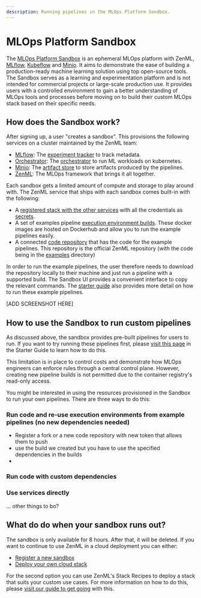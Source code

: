 ```yaml
---
description: Running pipelines in the MLOps Platform Sandbox.
---
```


# MLOps Platform Sandbox

The [MLOps Platform Sandbox](https://sandbox.zenml.io) is an ephemeral MLOps platform with
ZenML, [MLflow](https://mlflow.org), [Kubeflow](https://www.kubeflow.org/) and [Minio](https://min.io/). It aims to
demonstrate the ease of building a production-ready machine learning solution using top open-source tools. The Sandbox serves as a learning and experimentation platform and is not intended for commercial projects or large-scale production use. It provides users with a controlled environment to gain a better understanding of MLOps tools and processes before moving on to build their custom MLOps stack based on their specific needs.

## How does the Sandbox work?

After signing up, a user "creates a sandbox". This provisions the following services on a cluster maintained by the ZenML team:

- [MLflow](https://mlflow.org): The [experiment tracker](../component-guide/experiment-trackers/experiment-trackers.md)
to track metadata.
- [Orchestrator](https://kubeflow.org): The [orchestrator](../component-guide/orchestrators/orchestrators.md) to run ML workloads on kubernetes.
- [Minio]([https://](https://min.io/)): The [artifact store](../component-guide/artifact-stores/artifact-stores.md) to store artifacts produced by the pipelines.
- [ZenML](https://zenml.io): The MLOps framework that brings it all together.

Each sandbox gets a limited amount of compute and storage to play around with. The ZenML service that ships with each sandbox comes built-in with the following:

- A [registered stack with the other services](../starter-guide/understand-stacks.md) with all the credentials as [secrets](../../platform-guide/set-up-your-mlops-platform/use-the-secret-store/use-the-secret-store.md).
- A set of examples pipeline [execution environment builds](./manage-environments.md#execution-environments). These docker images are hosted on Dockerhub and allow you to run the example pipelines easily.
- A connected [code repository](./connect-your-git-repository.md) that has the code for the example pipelines. This repository is the official ZenML repository (with the code being in the [examples](https://github.com/zenml-io/zenml/tree/main/examples) directory)

In order to run the example pipelines, the user therefore needs to download the repository locally to their machine and just run a pipeline with a supported build. The Sandbox UI provides a convenient interface to copy the relevant commands. The [starter guide](../starter-guide/switch-to-production.md) also provides more detail on how to run these example pipelines.

[ADD SCREENSHOT HERE]

## How to use the Sandbox to run custom pipelines

As discussed above, the sandbox provides pre-built pipelines for users to run. If you want to try running these pipelines first, please [visit this page](../starter-guide/switch-to-production.md) in the Starter Guide to learn how to do this. 

This limitation is in place to control costs and demonstrate how MLOps engineers can enforce rules through a central control plane. However, creating new pipeline builds is not permitted due to the container registry's read-only access. 

You might be interested in using the resources provisioned in the Sandbox to run your own pipelines. There are three ways to do this:

### Run code and re-use execution environments from example pipelines (no new dependencies needed)

- Register a fork or a new code repository with new token that allows them to push
- use the build we created but you have to use the specified dependencies in the builds
- 
### Run code with custom dependencies


### Use services directly

... other things to bo?

## What do do when your sandbox runs out?

The sandbox is only available for 8 hours. After that, it will be deleted. If
you want to continue to use ZenML in a cloud deployment you can either:

- [Register a new sandbox](https://sandbox.zenml.io/)
- [Deploy your own cloud stack](../../platform-guide/set-up-your-mlops-platform/deploy-and-set-up-a-cloud-stack/deploy-a-stack-post-sandbox.md)

For the second option you can use ZenML's Stack Recipes to deploy a stack that
suits your custom use cases. For more information on how to do this, please
[visit our guide to get going](../../platform-guide/set-up-your-mlops-platform/deploy-and-set-up-a-cloud-stack/deploy-a-stack-post-sandbox.md) with this.
